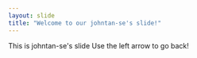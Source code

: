 ```yaml
---
layout: slide
title: "Welcome to our johntan-se's slide!"
---
```

This is johntan-se's slide
Use the left arrow to go back!